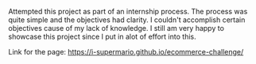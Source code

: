 Attempted this project as part of an internship process. The process was quite simple and the objectives had clarity. I couldn't accomplish certain objectives cause of my lack of knowledge. I still am very happy to showcase this project since I put in alot of effort into this.

Link for the page: https://i-supermario.github.io/ecommerce-challenge/
